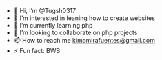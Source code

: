 - 👋 Hi, I’m @Tugsh0317
- 👀 I’m interested in leaning how to create websites
- 🌱 I’m currently learning php
- 💞️ I’m looking to collaborate on php projects
- 📫 How to reach me kimamirafuentes@gmail.com
- ⚡ Fun fact: BWB

<!---
Tugsh0317/Tugsh0317 is a ✨ special ✨ repository because its `README.md` (this file) appears on your GitHub profile.
You can click the Preview link to take a look at your changes.
--->
